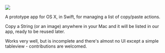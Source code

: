 ![](https://img.shields.io/badge/Swift-3-orange.svg?style=flat)

A prototype app for OS X, in Swift, for managing a list of copy/paste actions.

Copy a String (or an image) anywhere in your Mac and it will be listed in our app, ready to be reused later.

Works very well, but is incomplete and there's almost no UI except a simple tableview - contributions are welcomed.
